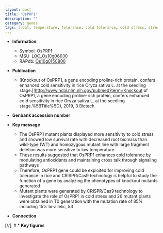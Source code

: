 ```yaml
---
layout: post
title: "OsPRP1"
description: ""
category: genes
tags: [root, temperature, tolerance, cold tolerance, cold stress, stress, biomass]
---
```


* **Information**  
    + Symbol: OsPRP1  
    + MSU: [LOC_Os10g06000](http://rice.uga.edu/cgi-bin/ORF_infopage.cgi?orf=LOC_Os10g06000)  
    + RAPdb: [Os10g0150800](https://rapdb.dna.affrc.go.jp/locus/?name=Os10g0150800)  

* **Publication**  
    + [Knockout of OsPRP1, a gene encoding proline-rich protein, confers enhanced cold sensitivity in rice Oryza sativa L. at the seedling stage.](http://www.ncbi.nlm.nih.gov/pubmed?term=Knockout of OsPRP1, a gene encoding proline-rich protein, confers enhanced cold sensitivity in rice Oryza sativa L. at the seedling stage.%5BTitle%5D), 2019, 3 Biotech.

* **Genbank accession number**  

* **Key message**  
    + The OsPRP1 mutant plants displayed more sensitivity to cold stress and showed low survival rate with decreased root biomass than wild-type (WT) and homozygous mutant line with large fragment deletion was more sensitive to low temperature
    + These results suggested that OsPRP1 enhances cold tolerance by modulating antioxidants and maintaining cross talk through signaling pathways
    + Therefore, OsPRP1 gene could be exploited for improving cold tolerance in rice and CRISPR/Cas9 technology is helpful to study the function of a gene by analyzing the phenotypes of knockout mutants generated
    + Mutant plants were generated by CRISPR/Cas9 technology to investigate the role of OsPRP1 in cold stress and 26 mutant plants were obtained in T0 generation with the mutation rate of 85% including 15% bi-allelic, 53

* **Connection**  

[//]: # * **Key figures**  


